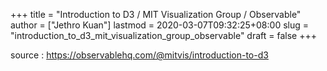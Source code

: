 +++
title = "Introduction to D3 / MIT Visualization Group / Observable"
author = ["Jethro Kuan"]
lastmod = 2020-03-07T09:32:25+08:00
slug = "introduction_to_d3_mit_visualization_group_observable"
draft = false
+++

source
: <https://observablehq.com/@mitvis/introduction-to-d3>
